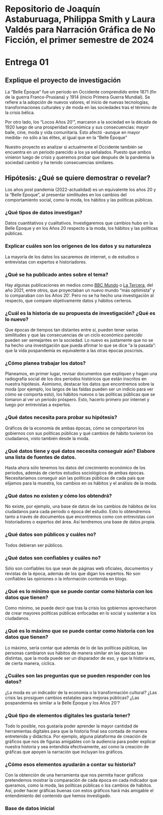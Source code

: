 # Repositorio de Joaquín Astaburuaga, Philippa Smith y Laura Valdés para Narración Gráfica de No Ficción, el primer semestre de 2024

# Entrega 01

## Explique el proyecto de investigación 

La “Belle Époque” fue un periodo en Occidente comprendido entre 1871 (fin de la guerra Franco-Prusiana) y 1914 (inicio Primera Guerra Mundial). Se refiere a la adopción de nuevos valores, el inicio de nuevas tecnologías, transformaciones culturales y de moda en las sociedades tras el término de la crisis bélica.  

Por otro lado, los “Locos Años 20’”, marcaron a la sociedad en la década de 1920 luego de una prosperidad económica y sus consecuencias: mayor baile, cine, moda y vida comunitaria. Esto afectó -aunque en mayor medida- no sólo a las élites, al igual que en la “Belle Époque” 

Nuestro proyecto es analizar si actualmente el Occidente también se encuentra en un periodo parecido a los ya señalados. Puesto que ambos vinieron luego de crisis y queremos probar que después de la pandemia la sociedad cambió y ha tenido consecuencias similares. 

## Hipótesis: ¿Qué se quiere demostrar o revelar? 

Los años post pandemia (2022-actualidad) es un equivalente los años 20 y la “Belle Époque”, al presentar similitudes en los cambios del comportamiento social, como la moda, los hábitos y las políticas públicas. 

### ¿Qué tipos de datos investigan? 

Datos cuantitativos y cualitativos. Investigaremos que cambios hubo en la Belle Époque y en los Años 20 respecto a la moda, los hábitos y las políticas públicas.  

### Explicar cuáles son los orígenes de los datos y su naturaleza 

La mayoría de los datos los sacaremos de internet, o de estudios o entrevistas con expertos e historiadores.  

### ¿Qué se ha publicado antes sobre el tema? 

Hay algunas publicaciones en medios como [BBC Mundo](https://www.bbc.com/mundo/noticias-55595931) o [La Tercera](https://www.latercera.com/la-tercera-sabado/noticia/post-pandemia-de-regreso-a-los-locos-anos-20/RJUGHP6IPJB5BL6D3RY6VCVTOE/#), del año 2021, entre otros, que proyectaban un nuevo mundo “más optimista” y lo comparaban con los Años 20’. Pero no se ha hecho una investigación al respecto, que compare objetivamente datos y hábitos certeros. 

### ¿Cuál es la historia de su propuesta de investigación? ¿Qué es lo nuevo? 

Que épocas de tiempos tan distantes entre sí, pueden tener varias similitudes y que las consecuencias de un ciclo económico parecido pueden ser semejantes en la sociedad. Lo nuevo es justamente que no se ha hecho una investigación que pueda afirmar lo que se dice “a la pasada”: que la vida pospandemia es equivalente a las otras épocas poscrisis. 

### ¿Cómo planea trabajar los datos? 

Planeamos, en primer lugar, revisar documentos que expliquen y hagan una radiografía social de los dos periodos históricos que están inscritos en nuestra hipótesis. Asimismo, destacar los datos que encontremos sobre la moda (por ejemplo, los largos de las faldas pueden ser un indicio para ver cómo se comporta esto), los hábitos nuevos o las políticas públicas que se tomaron al ver un periodo próspero. Esto, hacerlo primero por internet y luego por entrevistas a expertos.   

### ¿Qué datos necesita para probar su hipótesis? 

Gráficos de la economía de ambas épocas, cómo se comportaron los gobiernos con sus políticas públicas y qué cambios de hábito tuvieron los ciudadanos, visto también desde la moda.  

### ¿Qué datos tiene y qué datos necesita conseguir aún? Elabore una lista de fuentes de datos. 

Hasta ahora sólo tenemos los datos del crecimiento económico de los periodos, además de ciertos estudios sociológicos de ambas épocas. Necesitaríamos conseguir aún las políticas públicas de cada país que elijamos para la muestra, los cambios en os hábitos y el análisis de la moda. 

### ¿Qué datos no existen y cómo los obtendrá? 

No existe, por ejemplo, una base de datos de los cambios de hábitos de los ciudadanos para cada periodo o época del estudio. Esto lo obtendremos tanto a través de documentos que encontremos como con entrevistas con historiadores o expertos del área. Así tendremos una base de datos propia. 

### ¿Qué datos son públicos y cuáles no? 

Todos debieran ser públicos. 

### ¿Qué datos son confiables y cuáles no? 

Sólo son confiables los que sean de páginas web oficiales, documentos y revistas de la época, además de los que digan los expertos. No son confiables las opiniones o la información contenida en blogs. 

### ¿Qué es lo mínimo que se puede contar como historia con los datos que tienen? 

Como mínimo, se puede decir que tras la crisis los gobiernos aprovecharon de crear mayores políticas públicas enfocadas en lo social y sustentar a los ciudadanos.  

### ¿Qué es lo máximo que se puede contar como historia con los datos que tienen? 

Lo máximo, sería contar que además de lo de las políticas públicas, las personas cambiaron sus hábitos de manera similar en las épocas tan distintas, que la moda puede ser un disparador de eso, y que la historia es, de cierta manera, cíclica. 

### ¿Cuáles son las preguntas que se pueden responder con los datos? 

¿La moda es un indicador de la economía o la transformación cultural? ¿Las crisis las prosiguen cambios estatales para mejoras públicas? ¿Las pospandemia es similar a la Belle Époque y los Años 20’? 

### ¿Qué tipo de elementos digitales les gustaría tener? 

Todo lo posible, nos gustaría poder aprender la mayor cantidad de herramientas digitales para que la historia final sea contada de manera entretenida y didáctica. Por ejemplo, alguna plataforma de creación de gráficos que nos de figuras amigables con la audiencia para poder explicar nuestra historia y sea entendida efectivamente, así como la creación de gráficas que apoyen la narración que incluyan los gráficos. 

### ¿Cómo esos elementos ayudarán a contar su historia? 

Con la obtención de una herramienta que nos permita hacer gráficos pretendemos mostrar la comparación de cada época en cada indicador que queramos, como la moda, las políticas públicas o los cambios de hábitos. Así, poder hacer gráficas buenas con estos gráficos hará más amigable el entendimiento del contenido que hemos investigado. 

### Base de datos inicial 



 

 
